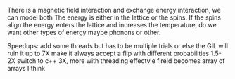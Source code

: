 There is a magnetic field interaction and exchange energy interaction, we can model both
The energy is either in the lattice or the spins. If the spins align the energy enters the lattice and 
increases the temperature, do we want other types of energy maybe phonons or other.


Speedups:
add some threads but has to be multiple trials or else the GIL will ruin it up to 7X
make it always accept a flip with different probabilities 1.5-2X
switch to c++ 3X, more with threading
effectvie fireld becomes array of arrays I think